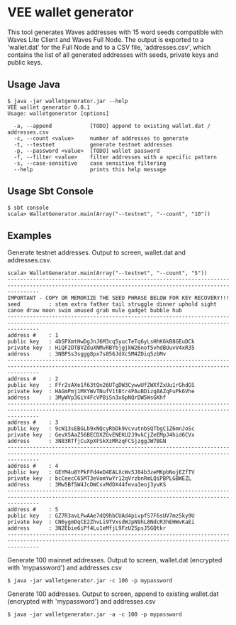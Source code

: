 # VEE wallet generator
This tool generates Waves addresses with 15 word seeds compatible with Waves Lite Client and Waves Full Node. The output is exported to a 'wallet.dat' for the Full Node and to a CSV file, 'addresses.csv', which contains the list of all generated addresses with seeds, private keys and public keys.


## Usage Java

```
$ java -jar walletgenerator.jar --help
VEE wallet generator 0.0.1
Usage: walletgenerator [options]

  -a, --append            [TODO] append to existing wallet.dat / addresses.csv
  -c, --count <value>     number of addresses to generate
  -t, --testnet           generate testnet addresses
  -p, --password <value>  [TODO] wallet password
  -f, --filter <value>    filter addresses with a specific pattern
  -s, --case-sensitive    case sensitive filtering
  --help                  prints this help message
```	

## Usage Sbt Console

```
$ sbt console
scala> WalletGenerator.main(Array("--testnet", "--count", "10"))
```

## Examples

Generate testnet addresses. Output to screen, wallet.dat and addresses.csv.
```
scala> WalletGenerator.main(Array("--testnet", "--count", "5"))
------------------------------------------------------------------------------------------------------------------------------------------------------
IMPORTANT - COPY OR MEMORIZE THE SEED PHRASE BELOW FOR KEY RECOVERY!!!
seed         : stem extra father tail struggle dinner uphold sight canoe draw moon swim amused grab mule gadget bubble hub
------------------------------------------------------------------------------------------------------------------------------------------------------
address #    : 1
public key   : 4bSPXmtHwDgJnJ6M3cq5yucTeTq6yLsHhK6kB8GEuDCk
private key  : HiQF2DTBVZduXNMvRBYbjgjkW26nof5vhdBUuvV4xR35
address      : 3NBPSs3sggg8px7s856JdXcSM4ZDiq5zbMv
------------------------------------------------------------------------------------------------------------------------------------------------------
address #    : 2
public key   : Ffr2sAXe1f63tQn26UTgDW3CywwUfZWXfZxUu1rGhdGS
private key  : HAGmPmj1MXYWvTNufV1tBtr4PAuBDizq8AZqFuPk6Vhe
address      : 3MyWVp3GiY4FcVPBiSn3x6pNQrDW5WsGKhf
------------------------------------------------------------------------------------------------------------------------------------------------------
address #    : 3
public key   : 9cW13sEBGLb9xNQcyRbDk9VcvutnbSQTbgC1Z6mnJoSc
private key  : GevXSAaZ56BECDXZGvENEKU2J9vkCjZeEMpJ4hid6CVx
address      : 3N83RTfjCuXpXFSkXzMRzqFCSjzggJW7BGN
------------------------------------------------------------------------------------------------------------------------------------------------------
address #    : 4
public key   : GEYM4u8YPkFFd4eD4EALXcWv5J84b3zeMKpbNojEZfTV
private key  : bcCeecC65MT3eVomYwYr12qVrzbnRmLQiPBPLGBWEZL
address      : 3Mw5Bf5W4JcDWCsxMdDX44feva3eoj3yvKS
------------------------------------------------------------------------------------------------------------------------------------------------------
address #    : 5
public key   : GZ7R3avLPwAAe7dQ9hbCUAd4pivpfS7F6sUV7mz5ky9U
private key  : CN6ygmDqCE2ZhvLi9TVxsdWJpN9hL8NdcR3hEHWvKaEi
address      : 3N2Ebie6iPf4Lu1eMfjL9FzU2SpsJ5GQtkr
------------------------------------------------------------------------------------------------------------------------------------------------------

```

Generate 100 mainnet addresses. Output to screen, wallet.dat (encrypted with 'mypassword') and addresses.csv
```
$ java -jar walletgenerator.jar -c 100 -p mypassword  
```

Generate 100 addresses. Output to screen, append to existing wallet.dat (encrypted with 'mypassword') and addresses.csv
```
$ java -jar walletgenerator.jar -a -c 100 -p mypassword  
```

